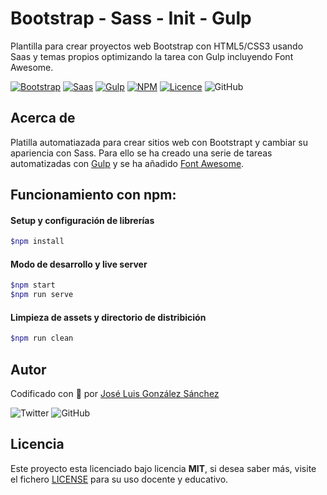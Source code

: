# Bootstrap - Sass - Init - Gulp

Plantilla para crear proyectos web Bootstrap con HTML5/CSS3 usando Saas y temas propios optimizando la tarea con Gulp incluyendo Font Awesome.

[![Bootstrap](https://img.shields.io/badge/Bootstrap-%20Ready-blue)](https://getbootstrap.com/)
[![Saas](https://img.shields.io/badge/Sass-%20Ready-ff69b4)](https://sass-lang.com/)
[![Gulp](https://img.shields.io/badge/Gulp-%20Ready-cf4647)](https://gulpjs.com/)
[![NPM](https://img.shields.io/badge/NPM-%20Ready-CE0000)](https://www.npmjs.com/package/bootstrap-sass-init-gulp)
[![Licence](https://img.shields.io/github/license/joseluisgs/bootstrap-sass-init-gulp)](https://github.com/joseluisgs/bootstrap-sass-init-gulp/blob/master/LICENSE)
![GitHub](https://img.shields.io/github/last-commit/joseluisgs/bootstrap-sass-init-gulp)

## Acerca de

Platilla automatiazada para crear sitios web con Bootstrapt y cambiar su apariencia con Sass. Para ello se ha creado una serie de tareas automatizadas con [Gulp](https://gulpjs.com/) y se ha añadido [Font Awesome](https://fontawesome.com/).

## Funcionamiento con npm:

#### Setup y configuración de librerías

```bash
$npm install
```

#### Modo de desarrollo y live server

```bash
$npm start
$npm run serve
```

#### Limpieza de assets y directorio de distribición

```bash
$npm run clean
```

## Autor

Codificado con :sparkling_heart: por [José Luis González Sánchez](https://twitter.com/joseluisgonsan)

![Twitter](https://img.shields.io/twitter/follow/joseluisgonsan?style=social) ![GitHub](https://img.shields.io/github/followers/joseluisgs?style=social)

## Licencia

Este proyecto esta licenciado bajo licencia **MIT**, si desea saber más, visite el fichero [LICENSE](https://github.com/joseluisgs/bootstrap-sass-init-gulp/blob/master/LICENSE) para su uso docente y educativo.
